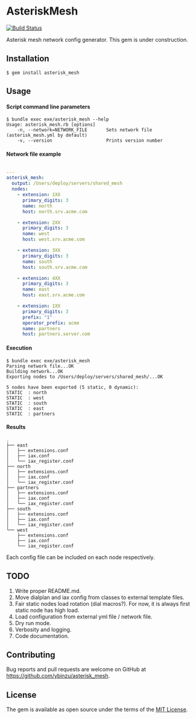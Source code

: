 # AsteriskMesh

[![Build Status](https://travis-ci.org/ybinzu/asterisk_mesh.svg?branch=master)](https://travis-ci.org/ybinzu/asterisk_mesh)

Asterisk mesh network config generator. This gem is under construction.

## Installation

    $ gem install asterisk_mesh

## Usage

#### Script command line parameters

    $ bundle exec exe/asterisk_mesh --help
    Usage: asterisk_mesh.rb [options]
        -n, --network=NETWORK_FILE       Sets network file (asterisk_mesh.yml by default)
        -v, --version                    Prints version number
        
#### Network file example
```yaml

---
asterisk_mesh:
  output: /Users/deploy/servers/shared_mesh
  nodes:
    - extension: 1XX
      primary_digits: 3
      name: north
      host: north.srv.acme.com

    - extension: 2XX
      primary_digits: 3
      name: west
      host: west.srv.acme.com

    - extension: 3XX
      primary_digits: 3
      name: south
      host: south.srv.acme.com

    - extension: 4XX
      primary_digits: 3
      name: east
      host: east.srv.acme.com

    - extension: 1XX
      primary_digits: 3
      prefix: "1"
      operator_prefix: acme
      name: partners
      host: partners.server.com

```

#### Execution

    $ bundle exec exe/asterisk_mesh
    Parsing network file...OK
    Building network...OK
    Exporting nodes to /Users/deploy/servers/shared_mesh/...OK
    
    5 nodes have been exported (5 static, 0 dynamic):
    STATIC  : north
    STATIC  : west
    STATIC  : south
    STATIC  : east
    STATIC  : partners

#### Results

    .
    ├── east
    │   ├── extensions.conf
    │   ├── iax.conf
    │   └── iax_register.conf
    ├── north
    │   ├── extensions.conf
    │   ├── iax.conf
    │   └── iax_register.conf
    ├── partners
    │   ├── extensions.conf
    │   ├── iax.conf
    │   └── iax_register.conf
    ├── south
    │   ├── extensions.conf
    │   ├── iax.conf
    │   └── iax_register.conf
    └── west
        ├── extensions.conf
        ├── iax.conf
        └── iax_register.conf

Each config file can be included on each node respectively.

## TODO

1. Write proper README.md.
1. Move dialplan and iax config from classes to external template files.
1. Fair static nodes load rotation (dial macros?). For now, it is always first static node has high load.
1. Load configuration from external yml file / network file.
1. Dry run mode.
1. Verbosity and logging.
1. Code documentation.

## Contributing

Bug reports and pull requests are welcome on GitHub at https://github.com/ybinzu/asterisk_mesh.

## License

The gem is available as open source under the terms of the [MIT License](http://opensource.org/licenses/MIT).

